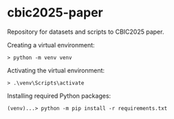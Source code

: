 # cbic2025-paper
Repository for datasets and scripts to CBIC2025 paper.

Creating a virtual environment:
```
> python -m venv venv
```
Activating the virtual environment:
```
> .\venv\Scripts\activate
```

Installing required Python packages:
```
(venv)...> python -m pip install -r requirements.txt
```
